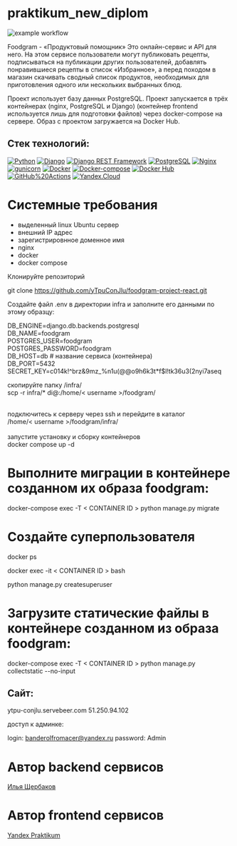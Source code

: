 # praktikum_new_diplom
![example workflow](https://github.com/yTpuConJlu/foodgram-project-react/actions/workflows/main.yml/badge.svg)

Foodgram - «Продуктовый помощник»
Это онлайн-сервис и API для него. На этом сервисе пользователи могут публиковать рецепты, подписываться на публикации других пользователей, добавлять понравившиеся рецепты в список «Избранное», а перед походом в магазин скачивать сводный список продуктов, необходимых для приготовления одного или нескольких выбранных блюд.

Проект использует базу данных PostgreSQL. Проект запускается в трёх контейнерах (nginx, PostgreSQL и Django) (контейнер frontend используется лишь для подготовки файлов) через docker-compose на сервере. Образ с проектом загружается на Docker Hub.

## Cтек технологий:
[![Python](https://img.shields.io/badge/-Python-464646?style=flat&logo=Python&logoColor=56C0C0&color=008080)](https://www.python.org/)
[![Django](https://img.shields.io/badge/-Django-464646?style=flat&logo=Django&logoColor=56C0C0&color=008080)](https://www.djangoproject.com/)
[![Django REST Framework](https://img.shields.io/badge/-Django%20REST%20Framework-464646?style=flat&logo=Django%20REST%20Framework&logoColor=56C0C0&color=008080)](https://www.django-rest-framework.org/)
[![PostgreSQL](https://img.shields.io/badge/-PostgreSQL-464646?style=flat&logo=PostgreSQL&logoColor=56C0C0&color=008080)](https://www.postgresql.org/)
[![Nginx](https://img.shields.io/badge/-NGINX-464646?style=flat&logo=NGINX&logoColor=56C0C0&color=008080)](https://nginx.org/ru/)
[![gunicorn](https://img.shields.io/badge/-gunicorn-464646?style=flat&logo=gunicorn&logoColor=56C0C0&color=008080)](https://gunicorn.org/)
[![Docker](https://img.shields.io/badge/-Docker-464646?style=flat&logo=Docker&logoColor=56C0C0&color=008080)](https://www.docker.com/)
[![Docker-compose](https://img.shields.io/badge/-Docker%20compose-464646?style=flat&logo=Docker&logoColor=56C0C0&color=008080)](https://www.docker.com/)
[![Docker Hub](https://img.shields.io/badge/-Docker%20Hub-464646?style=flat&logo=Docker&logoColor=56C0C0&color=008080)](https://www.docker.com/products/docker-hub)
[![GitHub%20Actions](https://img.shields.io/badge/-GitHub%20Actions-464646?style=flat&logo=GitHub%20actions&logoColor=56C0C0&color=008080)](https://github.com/features/actions)
[![Yandex.Cloud](https://img.shields.io/badge/-Yandex.Cloud-464646?style=flat&logo=Yandex.Cloud&logoColor=56C0C0&color=008080)](https://cloud.yandex.ru/)

# Системные требования
- выделенный linux Ubuntu сервер
- внешний IP адрес
- зарегистрировнное доменное имя
- nginx 
- docker
- docker compose



Клонируйте репозиторий<br/>

git clone https://github.com/yTpuConJlu/foodgram-project-react.git

Создайте файл .env в директории infra и заполните его данными по этому 
образцу:

DB_ENGINE=django.db.backends.postgresql<br/>
DB_NAME=foodgram<br/>
POSTGRES_USER=foodgram<br/>
POSTGRES_PASSWORD=foodgram<br/>
DB_HOST=db # название сервиса (контейнера)<br/>
DB_PORT=5432<br/>
SECRET_KEY=c014k!^brz&9mz_%n1u(@@o9h6k3t*f$l!tk36u3(2nyi7aseq

скопируйте папку /infra/<br/>
scp -r infra/* di@<you server ip>:/home/< username >/foodgram/<br/>
<br/>

подключитесь к серверу через ssh и перейдите в каталог<br/>
/home/< username >/foodgram/infra/<br/>
<br/>
запустите установку и сборку контейнеров<br/>
docker compose up -d<br/>

# Выполните миграции в контейнере созданном их образа foodgram:
docker-compose exec -T < CONTAINER ID > python manage.py migrate<br/>


# Создайте суперпользователя

docker ps<br/>

docker exec -it < CONTAINER ID > bash <br/>

python manage.py createsuperuser<br/>

# Загрузите статические файлы в контейнере созданном из образа foodgram:

docker-compose exec -T < CONTAINER ID > python manage.py collectstatic --no-input


## Сайт:

ytpu-conjlu.servebeer.com 51.250.94.102

доступ к админке:

login: banderolfromacer@yandex.ru
password: Admin

# Автор backend сервисов
[Илья Щербаков](https://github.com/yTpuConJlu)

# Автор frontend сервисов
[Yandex Praktikum](https://github.com/yandex-praktikum)